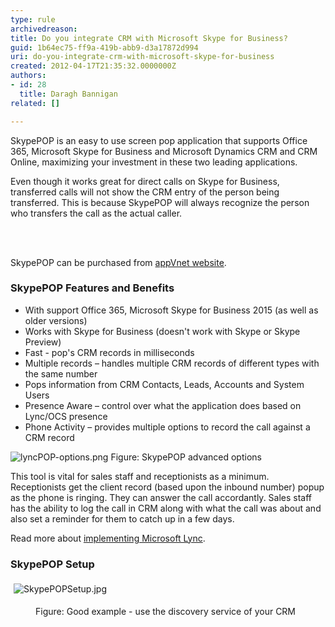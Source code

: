 ```yaml
---
type: rule
archivedreason: 
title: Do you integrate CRM with Microsoft Skype for Business?
guid: 1b64ec75-ff9a-419b-abb9-d3a17872d994
uri: do-you-integrate-crm-with-microsoft-skype-for-business
created: 2012-04-17T21:35:32.0000000Z
authors:
- id: 28
  title: Daragh Bannigan
related: []

---
```



<p>​SkypePOP is an easy to use screen pop application that supports Office 365, Microsoft Skype for Business and Microsoft Dynamics CRM and CRM Online, maximizing your investment in these two leading applications.<br></p><p>Even though it works great for direct calls on Skype for Business, transferred calls will not show the CRM entry of&#160;the person being transferred. This is because SkypePOP will always recognize the person who transfers the call as the actual caller.<br></p>
<br><excerpt class='endintro'></excerpt><br>
<p>SkypePOP can be purchased from 
   <a target="_blank" href="http&#58;//www.appvnet.com/">appVnet website</a>.<br></p><h3>SkypePOP Features and Benefits<br></h3><ul><li>With support Office 365, Microsoft Skype for Business 2015 (as well as older versions)<br></li><li>Works with Skype for Business (doesn't work with Skype or Skype Preview)<br></li><li>Fast - pop's CRM records in milliseconds</li><li>Multiple records – handles multiple CRM records of different types with the same number</li><li>Pops information from CRM Contacts, Leads, Accounts and System Users</li><li>Presence Aware – control over what the application does based on Lync/OCS presence</li><li>Phone Activity – provides multiple options to record the call against a CRM record​<br></li></ul>
<img src="/SiteAssets/do-you-integrate-crm-with-microsoft-lync/lyncPOP-options.png" alt="lyncPOP-options.png" class="ms-rteCustom-ImageArea" />
<span class="ms-rteCustom-FigureNormal">Figure&#58; SkypePOP advanced options</span>
<p>This tool is vital for sales staff and receptionists as a minimum. 
   <br>Receptionists get the client record (based upon the inbound number) popup as the phone is ringing. They can answer the call accordantly. Sales staff has the ability to log the call in CRM along with what the call was about and also set a reminder for them to catch up in a few days.</p><p>Read more about 
   <a href="http&#58;//www.ssw.com.au/ssw/Consulting/Lync.aspx"> implementing Microsoft Lync</a>.<br></p><h3 class="ssw15-rteElement-H3">SkypePOP​​ Setup​​</h3><p>​​<img src="/SiteAssets/do-you-integrate-crm-with-microsoft-lync/SkypePOPSetupConnection.jpg" alt="SkypePOPSetup.jpg" style="margin&#58;5px;" /><br></p><dd class="ssw15-rteElement-FigureGood">​Figure&#58; Good example - use the discovery service of your CRM<br></dd><br><br>


